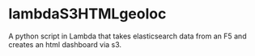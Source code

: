 # lambdaS3HTMLgeoloc
A python script in Lambda that takes elasticsearch data from an F5 and creates an html dashboard via s3.


